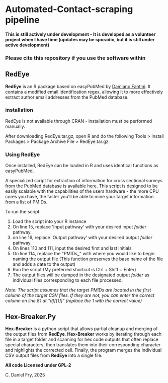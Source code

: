 # Automated-Contact-scraping pipeline
#### This is still actively under development - It is developed as a volunteer project when I have time (updates may be sporadic, but it is still under active development)
### Please cite this repository if you use the software within

## RedEye
**RedEye** is an R package based on easyPubMed by [Damiano Fantini](https://cran.r-project.org/web/packages/easyPubMed/index.html). It contains a modified email identification regex, allowing it to more effectively extract author email addresses from the PubMed database.

 
### installation
RedEye is not available through CRAN - installation must be performed manually. 

After downloading RedEye.tar.gz, open R and do the following Tools > Install Packages > Package Archive File > RedEye.tar.gz. 

### Using RedEye
Once installed, RedEye can be loaded in R and uses identical functions as easyPubMed. 

A specialized script for extraction of information for cross sectional surveys from the PubMed database is available [here](https://github.com/Inebriateduck/Automated-PMID-Scraping/blob/main/Main-Package/RedEye/RedEye_0.1.0.tar.gz). This script is designed to be easily scalable with the capabilities of the users hardware - the more CPU cores you have, the faster you'll be able to mine your target information from a list of PMIDs. 

To run the script: 
1. Load the script into your R instance
2. On line 15, replace 'Input pathway' with your desired input *folder* pathway.
3. on line 16, replace 'Output pathway' with your desired output *folder* pathway.
4. On lines 110 and 111, input the desired first and last initials
5. On line 114, replace the "PMIDs_" with where you would like to begin naming the output file (This function preserves the base name of the file and adds a date to the output)
6.  Run the script (My preferred shortcut is Ctrl + Shift + Enter)
7. The output files will be dumped in the designated output *folder* as individual files corresponding to each file processed.

*Note: The script assumes that the target PMIDs are located in the first column of the target CSV files. If they are not, you can enter the correct column on line 81 at "df[[1]]" (replace the 1 with the correct value)*

## Hex-Breaker.Py
**Hex-Breaker** is a python script that allows partial cleanup and merging of the output files from **RedEye**. **Hex-Breaker** works by iterating through each file in a target folder and scanning for hex code outputs that often replace special characters, then translates them into their corresponding character and highlights the corrected cell. Finally, the program merges the individual CSV output files from **RedEye** into a single file.


**All code Licensed under GPL-2**

C. Daniel Fry, 2025
